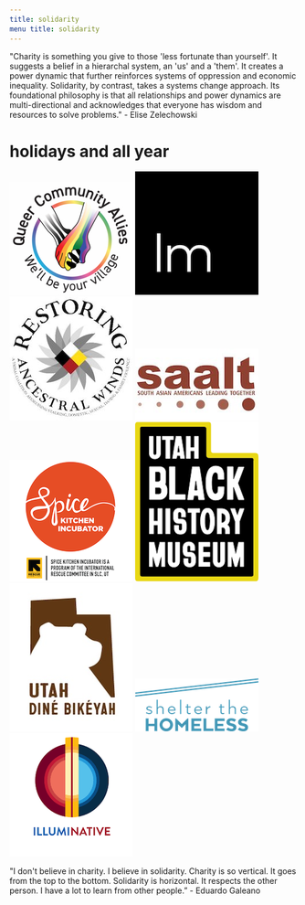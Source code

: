 ```yaml
---
title: solidarity  
menu title: solidarity
---
```


"Charity is something you give to those 'less fortunate than yourself'. It suggests a belief in a hierarchal system, 
an 'us' and a 'them'. It creates a power dynamic that further reinforces systems of oppression and economic inequality.
Solidarity, by contrast, takes a systems change approach. Its foundational philosophy is that all relationships and power dynamics are 
multi-directional and acknowledges that everyone has wisdom and resources to solve problems." - Elise Zelechowski

# holidays and all year

[![QueerCommunityAllies](/qcasmall.jpg)](https://queercommunityallies.org/donate)     [![LegacyMotion](/legmot.png)](https://www.legacymotion.org)     [![RestoringAncestralWinds](/restwinds.jpg)](https://restoringawcoalition.org)     [![SouthAsianAmericansLeadingTogether](/saalt.jpg)](https://saalt.org)     [![SpiceKitchenIncubator](/Spice-Kitchen-Logo.png)](https://spicekitchenincubator.org)     [![UtahBlackHistoryMuseum](/bhm.png)](https://www.blacklivesmatterutah.com/utah-black-history-museum.html)     [![UtahDineBikeyah](/UDB.jpg)](https://utahdinebikeyah.org)     [![UtahHomelessCoalition](/Shelter_logo.png)](https://homelessutah.org/coalition-end-homelessness/)     [![IllumiNative](/illuminative.png)](https://illuminatives.org)     


"I don't believe in charity. I believe in solidarity. Charity is so vertical. It goes from the top to the bottom. 
Solidarity is horizontal. It respects the other person. I have a lot to learn from other people.” - Eduardo Galeano
